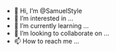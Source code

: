 - 👋 Hi, I’m @SamuelStyle
- 👀 I’m interested in ...
- 🌱 I’m currently learning ...
- 💞️ I’m looking to collaborate on ...
- 📫 How to reach me ...

<!---
SamuelStyle/SamuelStyle is a ✨ special ✨ repository because its `README.md` (this file) appears on your GitHub profile.
You can click the Preview link to take a look at your changes.
--->
